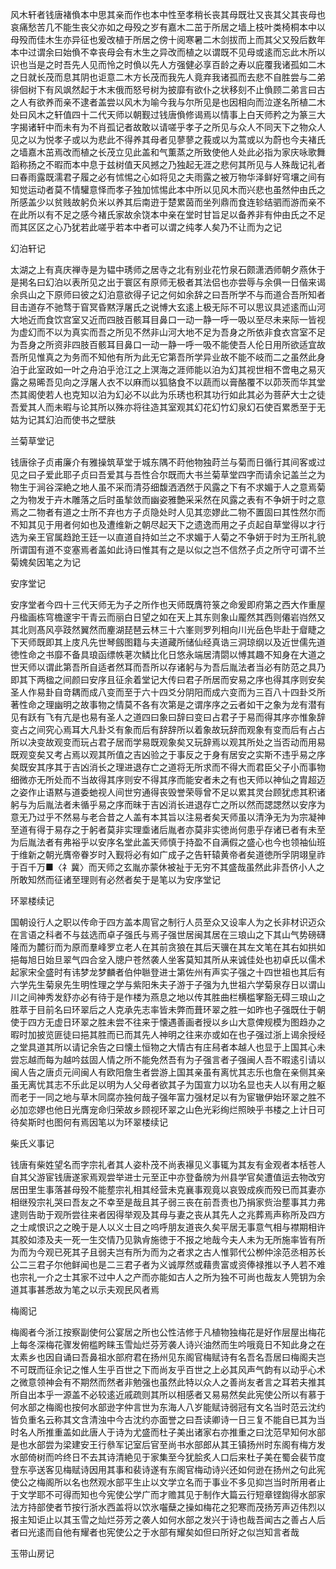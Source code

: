 <!-- { "loadSidebar": true } -->
风木轩者钱唐褚偩本中思其亲而作也本中性至孝稍长丧其母既壮又丧其父其丧母也哀痛愁苦几不能生丧父亦如之母殁之岁有嘉木二茁于所居之墙上枝叶类椅桐本中以母殁而佳木生亦异征也爰改植于所居之傍十阅寒暑二木剑拔而上而其父又殁后数年本中过谓余曰始偩不幸丧母会有木生之异改而植之以谓既不见母或逺而忘此木所以识也当是之时吾先人见而怜之时偩以先人方强健必享百龄之寿以庇覆我诸孤如二木之日就长茂而息其阴也讵意二木方长茂而我先人竟弃我诸孤而去悲不自胜尝与二弟徘佪树下有风飒然起于木末俄而怒号树为披靡有欲仆之状移刻不止偩顾二弟言曰古之人有欲养而亲不逮者盖尝以风木为喻今我与尔所见是也因相向而泣遂名所植二木处曰风木之轩值四十二代天师以朝觐过钱唐偩修谒焉以情事上白天师矜之为篆三大字揭诸轩中而未有为不肖孤记者故敢以请嗟乎孝子之所见与众人不同天下之物众人见之以为悦孝子或以为悲此不得养其母者见蓼蓼之莪或以为蒿或以为蔚也今夫褚氏之墙嘉木茁焉改而植之长茂立见此盖和气薫蒸之所致使他人处此必指为家庆咏歌舞蹈称扬之不暇而本中息于兹树值天风撼之乃独起无涯之悲何其所见与人殊哉记礼者曰春雨露既濡君子履之必有怵惕之心如将见之夫雨露之被万物华泽鲜好穹壤之间有知觉运动者莫不情驩意怿而孝子独加怵惕此本中所以见风木而兴悲也虽然仲由氏之所感盖少以贫贱故躬负米以养其后南逰于楚累茵而坐列鼎而食连轸结驷而游而亲不在此所以有不足之感今褚氏家故余饶本中亲在堂时甘旨足以备养非有仲由氏之不足而其区区之心乃犹若此嗟乎若本中者可以谓之纯孝人矣乃不让而为之记

幻泊轩记

太湖之上有真庆禅寺是为韫中琇师之居寺之北有别业花竹泉石颇潇洒师朝夕燕休于是掲名曰幻泊以表所见之出于寰区有原师无极者其法侣也亦尝辱与余俱一日偕来谒余呉山之下原师曰彼之幻泊意欲得子记之何如余辞之曰吾所学不与而道合吾所知者目击道存不驰骛于窅冥昏黙浮屠氏之说愽大玄逺上极无际不可以思议具述逺而山河大地近而食饮宫室又近而四肢百骸耳目鼻口一动一静一呼一吸以至尽未来际一皆视为虚幻而不以为真实而吾之所见不然非山河大地不足为吾身之所依非食衣宫室不足为吾身之所资非四肢百骸耳目鼻口一动一静一呼一吸不能使吾人伦日用所欲适宜故吾所见惟真之为务而不知他有所为此无它第吾所学异业故不能不岐而二之虽然此身泊于此室政如一叶之舟泊乎沧江之上溟海之涯师能以泊为幻其视世相不啻电之易灭露之易晞吾见向之浮屠人衣不以麻而以狐貉食不以蔬而以膏酪覆不以茆茨而华其堂杰其阁使若人也克知以泊为幻必不以此为乐琇也积其功行如此其必为菩萨大士之徒吾爱其人而未暇与论其所以殊亦将往造其室观其幻花幻竹幻泉幻石使百累悉至于无姑为记其幻泊而使书之壁肤

兰菊草堂记

钱唐徐子贞甫廉介有雅操筑草堂于城东隅不莳他物独莳兰与菊而日循行其间客或过见之曰子爱此耶子贞曰吾爱其与吾性合尔既而大书兰菊草堂四字而请余记盖兰之为物生于涧谷深絶之地人虽不采而清芬细馥洒洒然于风露之下有不求媚于人之意焉菊之为物发于卉木雕落之后时虽揫敛而幽姿雅艶采采然在风露之表有不争妍于时之意焉之二物者有道之士所不弃也方子贞隐处时人见其恋嫪此二物不置固曰其性然尔而不知其见于用者何如也及遭维新之朝尽起天下之遗逸而用之子贞起自草堂得以才行选为亲王官属趋跄王廷一以直道自持如兰之不求媚于人菊之不争妍于时为王所礼貌所谓国有道不变塞焉者盖如此诗曰惟其有之是以似之岂不信然子贞之所守可谓不兰菊媿矣因笔之为记

安序堂记

安序堂者今四十三代天师无为子之所作也天师既膺符箓之命爰即府第之西大作重屋丹楹画栋穹檐邃宇干青云而丽白日望之如在天上其东则象山龎然其西则僊岩岿然又其北则髙风亭跂然翼然而麈湖琵琶云林三十六峯则罗列相向川光岳色毕赴于睂睫之下天师既即其上庋凡先世琴劔图籍与夫道藏所储仙经真诰三洞琼纲以及近世儒先道徳性命之书靡不备具琅函缥帙荖次鳞比化日悠永端居清閟以愽其趣不知身在大道之世天师以谓此第吾所自适者然耳而吾所以存诸躬与为吾后胤法者当必有防范之具乃即其下两楹之间颜曰安序且征余着堂记大传曰君子所居而安易之序也得其序则安矣圣人作易卦自竒耦而成八变而至于六十四爻分阴阳而成六变而为三百八十四卦爻所著性命之理幽明之故事物之情莫不各有次第是之谓序序之云者如干之象为龙有潜有见有跃有飞有亢是也易有圣人之道四曰象曰辞曰变曰占君子于易而得其序亦惟象辞变占之间究心焉耳大凡卦爻有象而后有辞辞所以着象故玩辞而观象有变而后有占占所以决变故观变而玩占君子居而学易既观象矣又玩辞焉以观其所处之当否动而用易既观变矣又考占焉以观其所值之吉凶验之于事反之于身有居安之实斯不违乎易之序矣既安其序其于吉凶消长之理进退存亡之道将无所求而不得大而君臣父子小而事物细微亦无所处而不当故得其序则安不得其序而能安者未之有也天师以神仙之胄超迈之姿作止语黙与道委虵视人间世穷通得丧毁誉荣辱曾不足以累其灵台顾犹虑其积诸躬与为后胤法者未循乎易之序而昧于吉凶消长进退存亡之所以然而諰諰然以安序为意无乃过乎不然易与老合昔之人盖有本其旨以注易者矣天师虽以清浄无为为宗凝神至道有得于易存之于躬者莫非实理埀诸后胤者亦莫非实徳尚何患乎存诸已者有未至为后胤法者有弗裕乎以安序名堂此盖天师慎于持盈不自满假之盛心也今也领袖仙班于维新之朝光膺帝眷岁时入觐将必有如广成子之告轩辕黄帝者矣道徳所孚阴翊皇祚于百千万■〈礻冀〉而天师之玄胤亦蒙休被祉于无穷不其盛哉虽然此非吾侪小人之所敢知然而征诸至理则有必然者矣于是笔以为安序堂记

环翠楼续记

国朝设行人之职以传命于四方盖本周官之制行人员至众又设率人为之长非材识迈众在言语之科者不与兹选而卓子强氏与焉子强世居闽其居在三琅山之下其山气势磅礴隆而为麓衍而为原而羣峰罗立老人在其前贪狼在其后天骥在其左文笔在其右如拱如挹每旭日始旦翠气四合坌入牕户苍然袭人坐客莫知其所从来诚佳处也初卓氏以儒术起家宋全盛时有讳梦龙梦麟者伯仲聮登进士第佐州有声实子强之十四世祖也其后有六学先生菊泉先生明性理之学与紫阳朱夫子游于子强为九世祖六学菊泉存日以谓山川之间神秀发舒亦必有待于是作楼为燕息之地以传其胜曲栏横槛窙豁无碍三琅山之胜萃于目前名曰环翠后之人克承先志率皆未弊而葺环翠之胜一如昨也子强既仕于朝使于四方无虚日环翠之胜未尝不往来于懐遇善画者授以乡山大意俾规模为图趋办之暇时加披览匪徒曰挹其胜而已而其先人神明之往来亦或如在也子强过浙上谒余授经之堂具道其所以请记余告之曰懐土恒物之大情古有庄舄者本越人也显于上国其心未尝忘越而每为越吟兹固人情之所不能免然吾有为子强言者子强闽人吾不暇逺引请以闽人告之唐贞元间闽人有欧阳詹生者尝游上国其亲虽有离忧其志乐也詹在亲侧其亲虽无离忧其志不乐此足以明为人父母者欲其子为国宣力以功名显也夫人以有用之躯而老于一同之地与草木同腐亦独何哉子强年富力强材足以有为宦辙伊始环翠之胜不必加恋嫪也他日光膺宠命归荣故乡顾视环翠之山色光彩绚烂照映乎书楼之上计日可待矣斯时也图何有焉因笔以为环翠楼续记

柴氏义事记

钱唐有柴姓望名而字宗礼者其人姿朴茂不尚表襮见义事辄为其友有金观者本栝苍人自其父游宦钱唐遂家焉观尝举进士元至正中亦登备牓为州县学官矣遭值运去物改穷居田里生事落甚母殁不能塟宗礼相其经营未克襄事观竟以哀毁成疾而殁已而其妻亦相继殁宗礼哭曰吾友之不幸至是哉且其子弱三丧在前吾责也乃捐家赀治塟事其力弗逮则告助于观所尝往来者因得举观及其母与妻之丧从其先人之兆葬焉声称所及四方之士咸恨识之之晚于是人以义士目之呜呼朋友道丧久矣平居无事意气相与襟期相许其胶如漆及夫一死一生交情乃见孰肻施徳于不报之地哉今夫人未为无所施率皆有所为而为今观已死其子且弱夫岂有所为而为之者求之古人惟郭代公栁仲涂范丞相苏长公二三君子尔他鲜闻也是二三君子者为义诚厚然或藉贵富或资俸禄推以予人若不难也宗礼一介之士其家不过中人之产而亦能如古人之所为独不可尚也哉友人筦钥为余道其事甚悉故为笔之以示夫观民风者焉

梅阁记

梅阁者今浙江按察副使何公宴居之所也公性洁修于凡植物独梅花是好作层屋出梅花上每冬深梅花骤发俯槛盻睐玉雪灿烂芬芳袭人诗兴油然而生吟哦竟日不知此身之在太素乡也因自诵曰吾鼻祖水部府君在扬州见东阁官梅赋诗有名吾名吾居曰梅阁夫岂不可既而征余记之惟人生乎百世之下而尚友乎百世之上必其风声气韵有以动乎心术之微意领神会有不期然而然者非勉强也虽然此特以众人之善尚友者言之耳若夫推其所自出本乎一源盖不必较逺近戚疏则其所以相感者又易易然矣此宪使公所以有慕于何水部之梅阁也按何水部逊字仲言世为东海人八岁能赋诗弱冠有文名当时范云沈约皆负重名云称其文含清浊中今古沈约亦面誉之曰吾读卿诗一日三复不能自已其为当时名人所推重盖如此唐人于诗为尤盛而杜子美出诸家右亦推重之曰沈范早知何水部是也水部尝为梁建安王行叅军记室后官至尚书水部郎从其王镇扬州时东阁有梅方发水部倚树而吟终日不去其诗清絶见于家集至今犹脍炙人口后来杜子美在蜀会裴节度登东亭送客见梅赋诗因用其事和裴诗遂有东阁官梅动诗兴还如何逊在扬州之句此宪使公之梅阁所以名也然观水部平生止以文学立名而于事业不多见抑岂当时所用者止于文学耶不可得而知也今宪使公学广而才赡其见于制作大篇云行短章铿鍧得水部家法方持部使者节按行浙水西盖将以饮氷囓蘖之操如梅花之犯寒而茂扬芳声迈伟烈以报主知讵止以其玉雪之灿烂芬芳之袭人如何水部之发兴于诗也哉吾闻古之善占人后者曰光逺而自他有耀者也宪使公之于水部有耀矣如但曰所好之似岂知言者哉

玉带山房记

